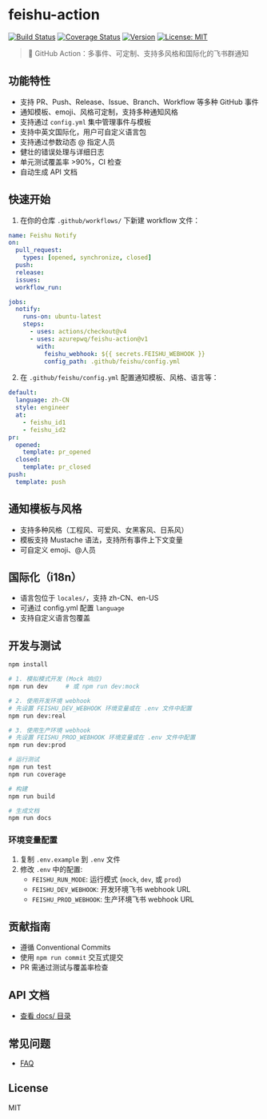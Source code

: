 # feishu-action

[![Build Status](https://github.com/your-org/feishu-action/actions/workflows/ci.yml/badge.svg)](https://github.com/your-org/feishu-action/actions)
[![Coverage Status](https://img.shields.io/coveralls/github/your-org/feishu-action/main.svg)](https://coveralls.io/github/your-org/feishu-action)
[![Version](https://img.shields.io/npm/v/feishu-action.svg)](https://www.npmjs.com/package/feishu-action)
[![License: MIT](https://img.shields.io/badge/License-MIT-yellow.svg)](LICENSE)

> 🚀 GitHub Action：多事件、可定制、支持多风格和国际化的飞书群通知

## 功能特性
- 支持 PR、Push、Release、Issue、Branch、Workflow 等多种 GitHub 事件
- 通知模板、emoji、风格可定制，支持多种通知风格
- 支持通过 `config.yml` 集中管理事件与模板
- 支持中英文国际化，用户可自定义语言包
- 支持通过参数动态 @ 指定人员
- 健壮的错误处理与详细日志
- 单元测试覆盖率 >90%，CI 检查
- 自动生成 API 文档

## 快速开始

1. 在你的仓库 `.github/workflows/` 下新建 workflow 文件：

```yaml
name: Feishu Notify
on:
  pull_request:
    types: [opened, synchronize, closed]
  push:
  release:
  issues:
  workflow_run:

jobs:
  notify:
    runs-on: ubuntu-latest
    steps:
      - uses: actions/checkout@v4
      - uses: azurepwq/feishu-action@v1
        with:
          feishu_webhook: ${{ secrets.FEISHU_WEBHOOK }}
          config_path: .github/feishu/config.yml
```

2. 在 `.github/feishu/config.yml` 配置通知模板、风格、语言等：

```yaml
default:
  language: zh-CN
  style: engineer
  at:
    - feishu_id1
    - feishu_id2
pr:
  opened:
    template: pr_opened
  closed:
    template: pr_closed
push:
  template: push
```

## 通知模板与风格
- 支持多种风格（工程风、可爱风、女黑客风、日系风）
- 模板支持 Mustache 语法，支持所有事件上下文变量
- 可自定义 emoji、@人员

## 国际化（i18n）
- 语言包位于 `locales/`，支持 zh-CN、en-US
- 可通过 config.yml 配置 `language`
- 支持自定义语言包覆盖

## 开发与测试
```bash
npm install

# 1. 模拟模式开发 (Mock 响应)
npm run dev     # 或 npm run dev:mock

# 2. 使用开发环境 webhook
# 先设置 FEISHU_DEV_WEBHOOK 环境变量或在 .env 文件中配置
npm run dev:real

# 3. 使用生产环境 webhook
# 先设置 FEISHU_PROD_WEBHOOK 环境变量或在 .env 文件中配置
npm run dev:prod

# 运行测试
npm run test
npm run coverage

# 构建
npm run build

# 生成文档
npm run docs
```

### 环境变量配置
1. 复制 `.env.example` 到 `.env` 文件
2. 修改 `.env` 中的配置:
   - `FEISHU_RUN_MODE`: 运行模式 (`mock`, `dev`, 或 `prod`)
   - `FEISHU_DEV_WEBHOOK`: 开发环境飞书 webhook URL
   - `FEISHU_PROD_WEBHOOK`: 生产环境飞书 webhook URL

## 贡献指南
- 遵循 Conventional Commits
- 使用 `npm run commit` 交互式提交
- PR 需通过测试与覆盖率检查

## API 文档
- [查看 docs/ 目录](./docs/index.html)

## 常见问题
- [FAQ](./docs/FAQ.md)

## License
MIT 